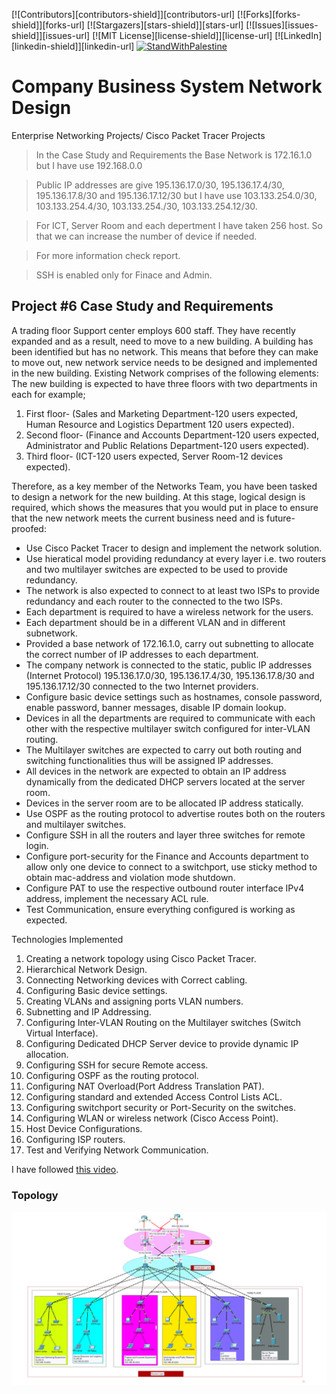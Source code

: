 [![Contributors][contributors-shield]][contributors-url]
[![Forks][forks-shield]][forks-url]
[![Stargazers][stars-shield]][stars-url]
[![Issues][issues-shield]][issues-url]
[![MIT License][license-shield]][license-url]
[![LinkedIn][linkedin-shield]][linkedin-url]
[![StandWithPalestine](https://raw.githubusercontent.com/Safouene1/support-palestine-banner/master/StandWithPalestine.svg)](https://github.com/Safouene1/support-palestine-banner/blob/master/Markdown-pages/Support.md)

# Company Business System Network Design
 Enterprise Networking Projects/ Cisco Packet Tracer Projects 

> In the Case Study and Requirements the Base Network is 172.16.1.0 but I have use 192.168.0.0

> Public IP addresses are give 195.136.17.0/30, 
195.136.17.4/30, 195.136.17.8/30 and 195.136.17.12/30
but I have use 103.133.254.0/30, 103.133.254.4/30, 103.133.254./30, 103.133.254.12/30.

> For ICT, Server Room and each depertment I have taken 256 host. So that we can increase the number of device if needed.

> For more information check report.

> SSH is enabled only for Finace and Admin.

## Project #6 Case Study and Requirements

A trading floor Support center employs 600 staff. They have recently expanded and as a result, need to move to a new 
building. A building has been identified but has no network. This means that before they can make to move out, new 
network service needs to be designed and implemented in the new building. Existing Network comprises of the following 
elements: The new building is expected to have three floors with two departments in each for example; 
1. First floor- (Sales and Marketing Department-120 users expected, Human Resource and Logistics Department 120 users expected).
2. Second floor- (Finance and Accounts Department-120 users expected, Administrator and Public Relations 
Department-120 users expected).
3. Third floor- (ICT-120 users expected, Server Room-12 devices expected).

Therefore, as a key member of the Networks Team, you have been tasked to design a network for the new building. At this 
stage, logical design is required, which shows the measures that you would put in place to ensure that the new network 
meets the current business need and is future-proofed:

* Use Cisco Packet Tracer to design and implement the network solution.
* Use hieratical model providing redundancy at every layer i.e. two routers and two multilayer switches are expected 
to be used to provide redundancy.
* The network is also expected to connect to at least two ISPs to provide redundancy and each router to the 
connected to the two ISPs.
* Each department is required to have a wireless network for the users.
* Each department should be in a different VLAN and in different subnetwork.
* Provided a base network of 172.16.1.0, carry out subnetting to allocate the correct number of IP addresses to each 
department.
* The company network is connected to the static, public IP addresses (Internet Protocol) 195.136.17.0/30, 
195.136.17.4/30, 195.136.17.8/30 and 195.136.17.12/30 connected to the two Internet providers.
* Configure basic device settings such as hostnames, console password, enable password, banner messages, disable 
IP domain lookup.
* Devices in all the departments are required to communicate with each other with the respective multilayer switch 
configured for inter-VLAN routing.
* The Multilayer switches are expected to carry out both routing and switching functionalities thus will be assigned IP 
addresses.
* All devices in the network are expected to obtain an IP address dynamically from the dedicated DHCP servers 
located at the server room.
* Devices in the server room are to be allocated IP address statically.
* Use OSPF as the routing protocol to advertise routes both on the routers and multilayer switches.
* Configure SSH in all the routers and layer three switches for remote login.
* Configure port-security for the Finance and Accounts department to allow only one device to connect to a 
switchport, use sticky method to obtain mac-address and violation mode shutdown.
* Configure PAT to use the respective outbound router interface IPv4 address, implement the necessary ACL rule.
* Test Communication, ensure everything configured is working as expected.

Technologies Implemented

1. Creating a network topology using Cisco Packet Tracer.
2. Hierarchical Network Design.
3. Connecting Networking devices with Correct cabling.
4. Configuring Basic device settings.
5. Creating VLANs and assigning ports VLAN numbers.
6. Subnetting and IP Addressing.
7. Configuring Inter-VLAN Routing on the Multilayer switches (Switch Virtual Interface).
8. Configuring Dedicated DHCP Server device to provide dynamic IP allocation.
9. Configuring SSH for secure Remote access.
10. Configuring OSPF as the routing protocol.
11. Configuring NAT Overload(Port Address Translation PAT).
12. Configuring standard and extended Access Control Lists ACL.
13. Configuring switchport security or Port-Security on the switches.
14. Configuring WLAN or wireless network (Cisco Access Point).
15. Host Device Configurations.
16. Configuring ISP routers.
17. Test and Verifying Network Communication.


I have followed [this video](https://www.youtube.com/watch?v=eqEd84yeRxg&t=8s).


### Topology
![Topology](image.png)



